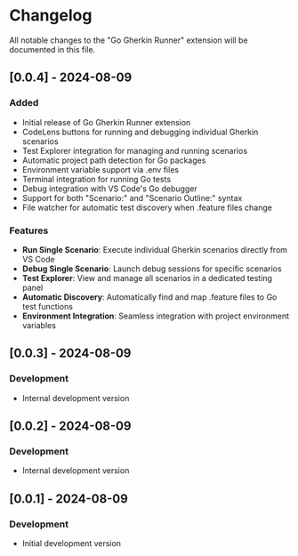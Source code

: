 # Changelog

All notable changes to the "Go Gherkin Runner" extension will be documented in this file.

## [0.0.4] - 2024-08-09

### Added
- Initial release of Go Gherkin Runner extension
- CodeLens buttons for running and debugging individual Gherkin scenarios
- Test Explorer integration for managing and running scenarios
- Automatic project path detection for Go packages
- Environment variable support via .env files
- Terminal integration for running Go tests
- Debug integration with VS Code's Go debugger
- Support for both "Scenario:" and "Scenario Outline:" syntax
- File watcher for automatic test discovery when .feature files change

### Features
- **Run Single Scenario**: Execute individual Gherkin scenarios directly from VS Code
- **Debug Single Scenario**: Launch debug sessions for specific scenarios
- **Test Explorer**: View and manage all scenarios in a dedicated testing panel
- **Automatic Discovery**: Automatically find and map .feature files to Go test functions
- **Environment Integration**: Seamless integration with project environment variables

## [0.0.3] - 2024-08-09

### Development
- Internal development version

## [0.0.2] - 2024-08-09

### Development
- Internal development version

## [0.0.1] - 2024-08-09

### Development
- Initial development version